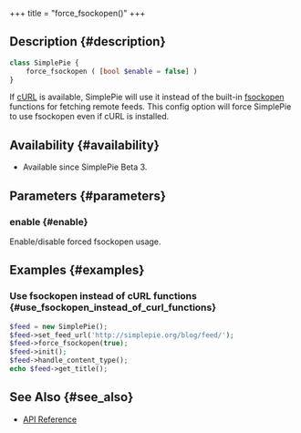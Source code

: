 +++
title = "force_fsockopen()"
+++

## Description {#description}

```php
class SimplePie {
    force_fsockopen ( [bool $enable = false] )
}
```

If [cURL](http://php.net/curl) is available, SimplePie will use it instead of the built-in [fsockopen](http://php.net/fsockopen) functions for fetching remote feeds. This config option will force SimplePie to use fsockopen even if cURL is installed.

## Availability {#availability}

- Available since SimplePie Beta 3.

## Parameters {#parameters}

### enable {#enable}

Enable/disable forced fsockopen usage.

## Examples {#examples}

### Use fsockopen instead of cURL functions {#use_fsockopen_instead_of_curl_functions}

```php
$feed = new SimplePie();
$feed->set_feed_url('http://simplepie.org/blog/feed/');
$feed->force_fsockopen(true);
$feed->init();
$feed->handle_content_type();
echo $feed->get_title();
```

## See Also {#see_also}

<div id="plugin__backlinks">

- [API Reference](@/wiki/reference/_index.md)

</div>
